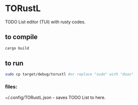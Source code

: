 # TORustL
TODO List editor (TUI) with rusty codes.

## to compile
```bash
cargo build
```

## to run
```bash
sudo cp target/debug/torustl #or replace "sudo" with "doas"
```

### files:
~/.config/TORustL.json - saves TODO List to here.
